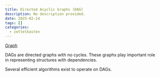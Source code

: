 ```yaml
---
title: Directed Acyclic Graphs (DAG)
description: No description provided.
date: 2025-02-14
tags: []
categories:
  - zettelkasten
---
```


[Graph](Graph.md)

DAGs are directed graphs with no cycles. These graphs play important role in representing structures with dependencies. 

Several efficient algorithms exist to operate on DAGs.
